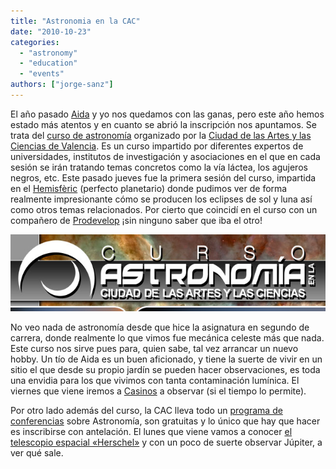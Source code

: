 ```yaml
---
title: "Astronomia en la CAC"
date: "2010-10-23"
categories: 
  - "astronomy"
  - "education"
  - "events"
authors: ["jorge-sanz"]
---
```


El año pasado [Aida](http://twitter.com/aidaivars) y yo nos quedamos con las ganas, pero este año hemos estado más atentos y en cuanto se abrió la inscripción nos apuntamos. Se trata del [curso de astronomía](http://www.cac.es/cursoastronomia10/) organizado por la [Ciudad de las Artes y las Ciencias de Valencia](http://www.cac.es/). Es un curso impartido por diferentes expertos de universidades, institutos de investigación y asociaciones en el que en cada sesión se irán tratando temas concretos como la vía láctea, los agujeros negros, etc. Este pasado jueves fue la primera sesión del curso, impartida en el [Hemisfèric](http://www.cac.es/hemisferic/) (perfecto planetario) donde pudimos ver de forma realmente impresionante cómo se producen los eclipses de sol y luna así como otros temas relacionados. Por cierto que coincidí en el curso con un compañero de [Prodevelop](http://www.prodevelop.es) ¡sin ninguno saber que iba el otro!

[![](images/astro-cac.png "astro-cac")](/imgs/2010/10/astro-cac.png)

No veo nada de astronomía desde que hice la asignatura en segundo de carrera, donde realmente lo que vimos fue mecánica celeste más que nada. Este curso nos sirve pues para, quien sabe, tal vez arrancar un nuevo hobby. Un tío de Aida es un buen aficionado, y tiene la suerte de vivir en un sitio el que desde su propio jardín se pueden hacer observaciones, es toda una envidia para los que vivimos con tanta contaminación lumínica. El viernes que viene iremos a [Casinos](http://maps.google.es/maps?f=d&source=s_d&saddr=Valencia&daddr=39.717885,-0.726988&hl=es&geocode=FZ9EWgIdG0D6_ylT3JXQsEhgDTEy3khdIy6vZA;Ff0LXgIdNOj0_w&mra=ls&sll=39.717809,-0.726943&sspn=0.003631,0.006899&ie=UTF8&t=h&z=10) a observar (si el tiempo lo permite).

Por otro lado además del curso, la CAC lleva todo un [programa de conferencias](http://www.cac.es/astronomia10/presentacion.jsp?lang=es_ES) sobre Astronomía, son gratuitas y lo único que hay que hacer es inscribirse con antelación. El lunes que viene vamos a conocer [el telescopio espacial «Herschel»](http://www.cac.es/astronomia10/actividad01.jsp?lang=es_ES) y con un poco de suerte observar Júpiter, a ver qué sale.

